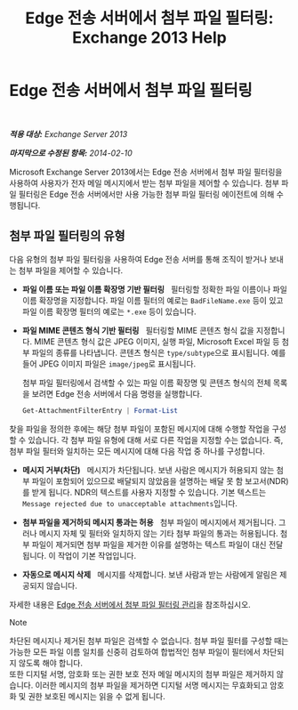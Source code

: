 ﻿---
title: 'Edge 전송 서버에서 첨부 파일 필터링: Exchange 2013 Help'
TOCTitle: Edge 전송 서버에서 첨부 파일 필터링
ms:assetid: be39a181-c82e-41f5-8846-085bf1f84164
ms:mtpsurl: https://technet.microsoft.com/ko-kr/library/Bb124399(v=EXCHG.150)
ms:contentKeyID: 60829917
ms.date: 05/22/2018
mtps_version: v=EXCHG.150
ms.translationtype: MT
---

# Edge 전송 서버에서 첨부 파일 필터링

 

_**적용 대상:** Exchange Server 2013_

_**마지막으로 수정된 항목:** 2014-02-10_

Microsoft Exchange Server 2013에서는 Edge 전송 서버에서 첨부 파일 필터링을 사용하여 사용자가 전자 메일 메시지에서 받는 첨부 파일을 제어할 수 있습니다. 첨부 파일 필터링은 Edge 전송 서버에서만 사용 가능한 첨부 파일 필터링 에이전트에 의해 수행됩니다.

## 첨부 파일 필터링의 유형

다음 유형의 첨부 파일 필터링을 사용하여 Edge 전송 서버를 통해 조직이 받거나 보내는 첨부 파일을 제어할 수 있습니다.

  - **파일 이름 또는 파일 이름 확장명 기반 필터링**   필터링할 정확한 파일 이름이나 파일 이름 확장명을 지정합니다. 파일 이름 필터의 예로는 `BadFileName.exe` 등이 있고 파일 이름 확장명 필터의 예로는 `*.exe` 등이 있습니다.

  - **파일 MIME 콘텐츠 형식 기반 필터링**   필터링할 MIME 콘텐츠 형식 값을 지정합니다. MIME 콘텐츠 형식 값은 JPEG 이미지, 실행 파일, Microsoft Excel 파일 등 첨부 파일의 종류를 나타냅니다. 콘텐츠 형식은 `type/subtype`으로 표시됩니다. 예를 들어 JPEG 이미지 파일은 `image/jpeg`로 표시됩니다.
    
    첨부 파일 필터링에서 검색할 수 있는 파일 이름 확장명 및 콘텐츠 형식의 전체 목록을 보려면 Edge 전송 서버에서 다음 명령을 실행합니다.
    
    ```powershell
    Get-AttachmentFilterEntry | Format-List
    ```

찾을 파일을 정의한 후에는 해당 첨부 파일이 포함된 메시지에 대해 수행할 작업을 구성할 수 있습니다. 각 첨부 파일 유형에 대해 서로 다른 작업을 지정할 수는 없습니다. 즉, 첨부 파일 필터와 일치하는 모든 메시지에 대해 다음 작업 중 하나를 구성합니다.

  - **메시지 거부(차단)**   메시지가 차단됩니다. 보낸 사람은 메시지가 허용되지 않는 첨부 파일이 포함되어 있으므로 배달되지 않았음을 설명하는 배달 못 함 보고서(NDR)를 받게 됩니다. NDR의 텍스트를 사용자 지정할 수 있습니다. 기본 텍스트는 `Message rejected due to unacceptable attachments`입니다.

  - **첨부 파일을 제거하되 메시지 통과는 허용**   첨부 파일이 메시지에서 제거됩니다. 그러나 메시지 자체 및 필터와 일치하지 않는 기타 첨부 파일의 통과는 허용됩니다. 첨부 파일이 제거되면 첨부 파일을 제거한 이유를 설명하는 텍스트 파일이 대신 전달됩니다. 이 작업이 기본 작업입니다.

  - **자동으로 메시지 삭제**   메시지를 삭제합니다. 보낸 사람과 받는 사람에게 알림은 제공되지 않습니다.

자세한 내용은 [Edge 전송 서버에서 첨부 파일 필터링 관리](manage-attachment-filtering-on-edge-transport-servers-exchange-2013-help.md)을 참조하십시오.


> [!NOTE]
> 차단된 메시지나 제거된 첨부 파일은 검색할 수 없습니다. 첨부 파일 필터를 구성할 때는 가능한 모든 파일 이름 일치를 신중히 검토하여 합법적인 첨부 파일이 필터에서 차단되지 않도록 해야 합니다.<BR>또한 디지털 서명, 암호화 또는 권한 보호 전자 메일 메시지의 첨부 파일은 제거하지 않습니다. 이러한 메시지의 첨부 파일을 제거하면 디지털 서명 메시지는 무효화되고 암호화 및 권한 보호된 메시지는 읽을 수 없게 됩니다.


